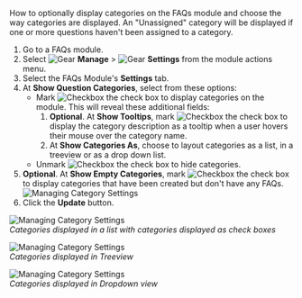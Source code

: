 How to optionally display categories on the FAQs module and choose the way categories are displayed. An "Unassigned" category will be displayed if one or more questions haven't been assigned to a category.

1. Go to a FAQs module.
1. Select ![Gear](/images/Settings-Gear-on-Black.png) **Manage** > ![Gear](/images/Settings-Gear-on-White.png) **Settings** from the module actions menu.
1. Select the FAQs Module's **Settings** tab.
1. At **Show Question Categories**, select from these options:
      * Mark ![Checkbox](/images/Checkbox-Checked.png) the check box to display categories on the module. This will reveal these additional fields:
        1. **Optional**. At **Show Tooltips**, mark ![Checkbox](/images/Checkbox-Checked.png) the check box to display the category description as a tooltip when a user hovers their mouse over the category name.
        1. At **Show Categories As**, choose to layout categories as a list, in a treeview or as a drop down list. 
      * Unmark ![Checkbox](/images/Checkbox-Unchecked.png) the check box to hide categories.
1. **Optional**. At **Show Empty Categories**, mark ![Checkbox](/images/Checkbox-Checked.png) the check box to display categories that have been created but don't have any FAQs.  
![Managing Category Settings](/images/Managing-Category-Settings-1.png)
1. Click the **Update** button.

![Managing Category Settings](/images/Managing-Category-Settings-2.png)  
_Categories displayed in a list with categories displayed as check boxes_

![Managing Category Settings](/images/Managing-Category-Settings-3.png)  
_Categories displayed in Treeview_

![Managing Category Settings](/images/Managing-Category-Settings-4.png)  
_Categories displayed in Dropdown view_ 
